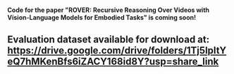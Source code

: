 
#### Code for the paper "ROVER: Recursive Reasoning Over Videos with Vision-Language Models for Embodied Tasks" is coming soon!

## Evaluation dataset available for download at: https://drive.google.com/drive/folders/1Tj5lpItYeQ7hMKenBfs6iZACY168id8Y?usp=share_link

